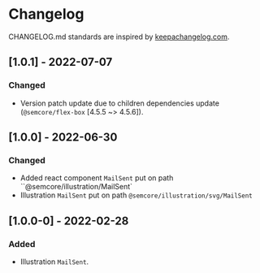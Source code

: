 # Changelog

CHANGELOG.md standards are inspired by [keepachangelog.com](https://keepachangelog.com/en/1.0.0/).

## [1.0.1] - 2022-07-07

### Changed

- Version patch update due to children dependencies update (`@semcore/flex-box` [4.5.5 ~> 4.5.6]).

## [1.0.0] - 2022-06-30

### Changed

- Added react component `MailSent` put on path ``@semcore/illustration/MailSent`
- Illustration `MailSent` put on path `@semcore/illustration/svg/MailSent`

## [1.0.0-0] - 2022-02-28

### Added

- Illustration `MailSent`.
